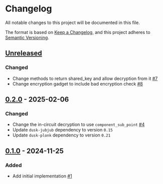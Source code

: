 # Changelog

All notable changes to this project will be documented in this file.

The format is based on [Keep a Changelog](https://keepachangelog.com/en/1.0.0/),
and this project adheres to [Semantic Versioning](https://semver.org/spec/v2.0.0.html).

## [Unreleased]

### Changed

- Change methods to return shared_key and allow decryption from it [#7]
- Change encryption gadget to include bad encryption check [#8]

## [0.2.0] - 2025-02-06

### Changed

- Change the in-circuit decryption to use `component_sub_point` [#4]
- Update `dusk-jubjub` dependency to version `0.15`
- Update `dusk-plonk` dependency to version `0.21`

## [0.1.0] - 2024-11-25

### Added

- Add initial implementation [#1]

<!-- ISSUES -->
[#8]: https://github.com/dusk-network/jubjub-elgamal/issues/8
[#7]: https://github.com/dusk-network/jubjub-elgamal/issues/7
[#4]: https://github.com/dusk-network/jubjub-elgamal/issues/4
[#1]: https://github.com/dusk-network/jubjub-elgamal/issues/1

<!-- VERSIONS -->
[Unreleased]: https://github.com/dusk-network/jubjub-elgamal/compare/v0.2.0...HEAD
[0.2.0]: https://github.com/dusk-network/jubjub-elgamal/releases/tag/v0.2.0
[0.1.0]: https://github.com/dusk-network/jubjub-elgamal/releases/tag/v0.1.0
